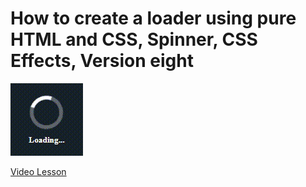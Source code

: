 # How to create a loader using pure HTML and CSS, Spinner, CSS Effects, Version eight

<img src="../../img/loader_9.gif" alt="loader" />

[Video Lesson](https://www.youtube.com/watch?v=wlCLXnM-U2M)